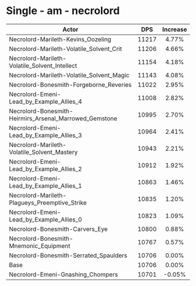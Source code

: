 # Single - am - necrolord
| Actor | DPS | Increase |
|---|:---:|:---:|
|Necrolord-Marileth-Kevins_Oozeling|11217|4.77%|
|Necrolord-Marileth-Volatile_Solvent_Crit|11206|4.66%|
|Necrolord-Marileth-Volatile_Solvent_Intellect|11154|4.18%|
|Necrolord-Marileth-Volatile_Solvent_Magic|11143|4.08%|
|Necrolord-Bonesmith-Forgeborne_Reveries|11022|2.95%|
|Necrolord-Emeni-Lead_by_Example_Allies_4|11008|2.82%|
|Necrolord-Bonesmith-Heirmirs_Arsenal_Marrowed_Gemstone|10995|2.70%|
|Necrolord-Emeni-Lead_by_Example_Allies_3|10964|2.41%|
|Necrolord-Marileth-Volatile_Solvent_Mastery|10943|2.21%|
|Necrolord-Emeni-Lead_by_Example_Allies_2|10912|1.92%|
|Necrolord-Emeni-Lead_by_Example_Allies_1|10863|1.46%|
|Necrolord-Marileth-Plagueys_Preemptive_Strike|10835|1.20%|
|Necrolord-Emeni-Lead_by_Example_Allies_0|10823|1.09%|
|Necrolord-Bonesmith-Carvers_Eye|10800|0.88%|
|Necrolord-Bonesmith-Mnemonic_Equipment|10767|0.57%|
|Necrolord-Bonesmith-Serrated_Spaulders|10706|0.00%|
|Base|10706|0.00%|
|Necrolord-Emeni-Gnashing_Chompers|10701|-0.05%|

